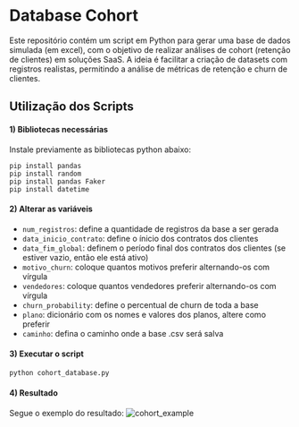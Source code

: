 # Database Cohort
Este repositório contém um script em Python para gerar uma base de dados simulada (em excel), com o objetivo de realizar análises de cohort (retenção de clientes) em soluções SaaS. 
A ideia é facilitar a criação de datasets com registros realistas, permitindo a análise de métricas de retenção e churn de clientes.

## Utilização dos Scripts

#### 1) Bibliotecas necessárias
Instale previamente as bibliotecas python abaixo:
```
pip install pandas
pip install random
pip install pandas Faker
pip install datetime
```
#### 2) Alterar as variáveis
- ```num_registros```: define a quantidade de registros da base a ser gerada
- ```data_inicio_contrato```: define o ínicio dos contratos dos clientes
- ```data_fim_global```: definem o período final dos contratos dos clientes (se estiver vazio, então ele está ativo)
- ```motivo_churn```: coloque quantos motivos preferir alternando-os com vírgula
- ```vendedores```: coloque quantos vendedores preferir alternando-os com vírgula
- ```churn_probability```: define o percentual de churn de toda a base
- ```plano```: dicionário com os nomes e valores dos planos, altere como preferir
- ```caminho```: defina o caminho onde a base .csv será salva

#### 3) Executar o script
```python
python cohort_database.py
```

#### 4) Resultado
Segue o exemplo do resultado:
![cohort_example](https://github.com/user-attachments/assets/281a98ad-e4cd-48e5-ade4-a77d71d4b9ae)
<br>
